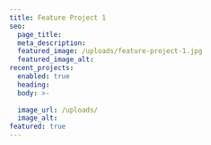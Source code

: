 ```yaml
---
title: Feature Project 1
seo:
  page_title:
  meta_description:
  featured_image: /uploads/feature-project-1.jpg
  featured_image_alt:
recent_projects:
  enabled: true
  heading: 
  body: >-
    
  image_url: /uploads/
  image_alt:
featured: true
---
```

